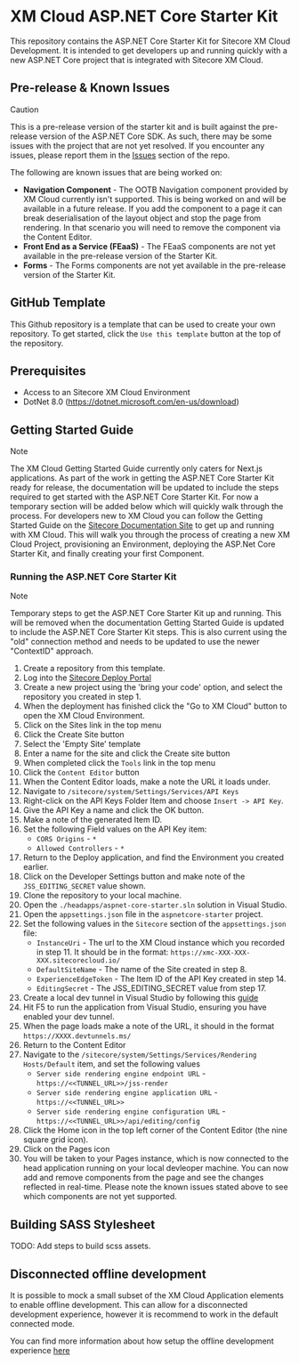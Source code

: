 # XM Cloud ASP.NET Core Starter Kit
This repository contains the ASP.NET Core Starter Kit for Sitecore XM Cloud Development. It is intended to get developers up and running quickly with a new ASP.NET Core project that is integrated with Sitecore XM Cloud.

## Pre-release & Known Issues
> [!CAUTION]
> This is a pre-release version of the starter kit and is built against the pre-release version of the ASP.NET Core SDK. As such, there may be some issues with the project that are not yet resolved. If you encounter any issues, please report them in the [Issues](https://github.com/Sitecore/xmcloud-starter-aspnetcore/issues) section of the repo.

The following are known issues that are being worked on:
- **Navigation Component** - The OOTB Navigation component provided by XM Cloud currently isn't supported. This is being worked on and will be available in a future release. If you add the component to a page it can break deserialisation of the layout object and stop the page from rendering. In that scenario you will need to remove the component via the Content Editor.
- **Front End as a Service (FEaaS)** - The FEaaS components are not yet available in the pre-release version of the Starter Kit.
- **Forms** - The Forms components are not yet available in the pre-release version of the Starter Kit.

## GitHub Template
This Github repository is a template that can be used to create your own repository. To get started, click the `Use this template` button at the top of the repository. 

## Prerequisites
- Access to an Sitecore XM Cloud Environment
- DotNet 8.0 (https://dotnet.microsoft.com/en-us/download)

## Getting Started Guide
> [!NOTE]
> The XM Cloud Getting Started Guide currently only caters for Next.js applications. As part of the work in getting the ASP.NET Core Starter Kit ready for release, the documentation will be updated to include the steps required to get started with the ASP.NET Core Starter Kit. For now a temporary section will be added below which will quickly walk through the process.
For developers new to XM Cloud you can follow the Getting Started Guide on the [Sitecore Documentation Site](https://doc.sitecore.com/xmc) to get up and running with XM Cloud. This will walk you through the process of creating a new XM Cloud Project, provisioning an Environment, deploying the ASP.Net Core Starter Kit, and finally creating your first Component.

### Running the ASP.NET Core Starter Kit
> [!NOTE]
> Temporary steps to get the ASP.NET Core Starter Kit up and running. This will be removed when the documentation Getting Started Guide is updated to include the ASP.NET Core Starter Kit steps.
> This is also current using the "old" connection method and needs to be updated to use the newer "ContextID" approach.

1. Create a repository from this template.
2. Log into the [Sitecore Deploy Portal](https://deploy.sitecorecloud.io/)
3. Create a new project using the 'bring your code' option, and select the repository you created in step 1.
4. When the deployment has finished click the "Go to XM Cloud" button to open the XM Cloud Environment.
5. Click on the Sites link in the top menu
6. Click the Create Site button
7. Select the 'Empty Site' template
8. Enter a name for the site and click the Create site button
9. When completed click the `Tools` link in the top menu
10. Click the `Content Editor` button
11. When the Content Editor loads, make a note the URL it loads under.
12. Navigate to `/sitecore/system/Settings/Services/API Keys`
13. Right-click on the API Keys Folder Item and choose `Insert -> API Key`.
14. Give the API Key a name and click the OK button.
15. Make a note of the generated Item ID.
16. Set the following Field values on the API Key item:
    - `CORS Origins` - `*`
    - `Allowed Controllers` - `*`
17. Return to the Deploy application, and find the Environment you created earlier.
18. Click on the Developer Settings button and make note of the `JSS_EDITING_SECRET` value shown.
19. Clone the repository to your local machine.
20. Open the `./headapps/aspnet-core-starter.sln` solution in Visual Studio.
21. Open the `appsettings.json` file in the `aspnetcore-starter` project.
22. Set the following values in the `Sitecore` section of the `appsettings.json` file:
    - `InstanceUri` - The url to the XM Cloud instance which you recorded in step 11. It should be in the format: `https://xmc-XXX-XXX-XXX.sitecorecloud.io/`
    - `DefaultSiteName` - The name of the Site created in step 8.
    - `ExperienceEdgeToken` - The Item ID of the API Key created in step 14.
    - `EditingSecret` - The JSS_EDITING_SECRET value from step 17.
23. Create a local dev tunnel in Visual Studio by following this [guide](https://learn.microsoft.com/en-us/connectors/custom-connectors/port-tunneling)
24. Hit F5 to run the application from Visual Studio, ensuring you have enabled your dev tunnel.
25. When the page loads make a note of the URL, it should in the format `https://XXXX.devtunnels.ms/`
26. Return to the Content Editor
27. Navigate to the `/sitecore/system/Settings/Services/Rendering Hosts/Default` item, and set the following values
    - `Server side rendering engine endpoint URL` - `https://<<TUNNEL_URL>>/jss-render`
    - `Server side rendering engine application URL` - `https://<<TUNNEL_URL>>`
    - `Server side rendering engine configuration URL` - `https://<<TUNNEL_URL>>/api/editing/config`
28. Click the Home icon in the top left corner of the Content Editor (the nine square grid icon).
29. Click on the Pages icon
30. You will be taken to your Pages instance, which is now connected to the head application running on your local devleoper machine. You can now add and remove components from the page and see the changes reflected in real-time. Please note the known issues stated above to see which components are not yet supported.

## Building SASS Stylesheet
TODO: Add steps to build scss assets.

## Disconnected offline development
It is possible to mock a small subset of the XM Cloud Application elements to enable offline development. This can allow for a disconnected development experience, however it is recommend to work in the default connected mode.

You can find more information about how setup the offline development experience [here](./local-containers/README.md)